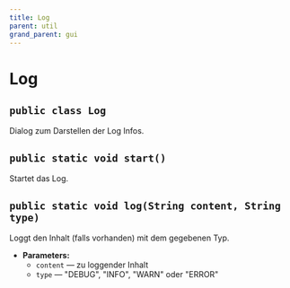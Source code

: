 ```yaml
---
title: Log
parent: util
grand_parent: gui
---
```


# Log


## `public class Log`

Dialog zum Darstellen der Log Infos.

## `public static void start()`

Startet das Log.

## `public static void log(String content, String type)`

Loggt den Inhalt (falls vorhanden) mit dem gegebenen Typ.

 * **Parameters:**
   * `content` — zu loggender Inhalt
   * `type` — "DEBUG", "INFO", "WARN" oder "ERROR"
